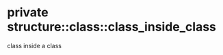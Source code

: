 # <a name='structure-class-class_inside_class' /> private structure::class::class_inside_class

class inside a class 




